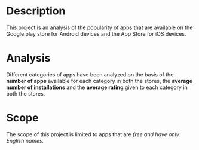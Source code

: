 # Description
This project is an analysis of the popularity of apps that are available on the Google play store for Android devices and the App Store for iOS devices.
# Analysis
Different categories of apps have been analyzed on the basis of the **number of apps** available for each category in both the stores, the **average number of installations**
and the **average rating** given to each category in both the stores.  
# Scope
The scope of this project is limited to apps that are *free and have only English names.*
